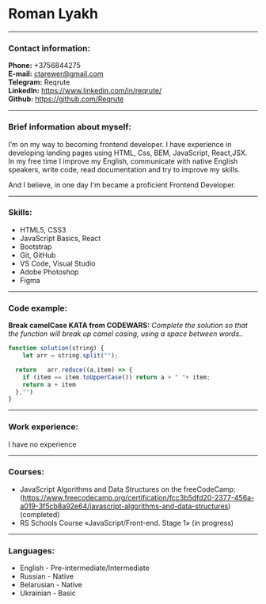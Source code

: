 # Roman Lyakh
---

### Contact information:

**Phone:** +3756844275<br>
**E-mail:** ctarewer@gmail.com<br>
**Telegram:** Reqrute<br>
**LinkedIn:** https://www.linkedin.com/in/reqrute/<br>
**Github:** https://github.com/Reqrute

---

### Brief information about myself:

I’m on my way to becoming frontend developer. I have experience in developing landing pages using HTML, Css, BEM, JavaScript, React,JSX. <br>
In my free time I improve my English, communicate with native English speakers, write code, read documentation and try to improve my skills.<br>

And I believe, in one day I'm became a proficient Frontend Developer.<br>

---

### Skills:

- HTML5, CSS3
- JavaScript Basics, React
- Bootstrap
- Git, GitHub
- VS Code, Visual Studio 
- Adobe Photoshop
- Figma
---

### Code example:

**Break camelCase KATA from CODEWARS:**
*Complete the solution so that the function will break up camel casing, using a space between words..*

```javascript
function solution(string) {
    let arr = string.split("");

  return   arr.reduce((a,item) => {
    if (item == item.toUpperCase()) return a + " "+ item;
    return a + item 
  },"")
}
```
---

### Work experience:

I have no experience<br>

---

### Courses:

- JavaScript Algorithms and Data Structures on the freeCodeCamp: (https://www.freecodecamp.org/certification/fcc3b5dfd20-2377-456a-a019-3f5cb8a92e64/javascript-algorithms-and-data-structures) (completed)<br>
- RS Schools Course «JavaScript/Front-end. Stage 1» (in progress)
---

### Languages:

- English \- Pre-intermediate/Intermediate 
- Russian \- Native
- Belarusian \- Native
- Ukrainian \- Basic